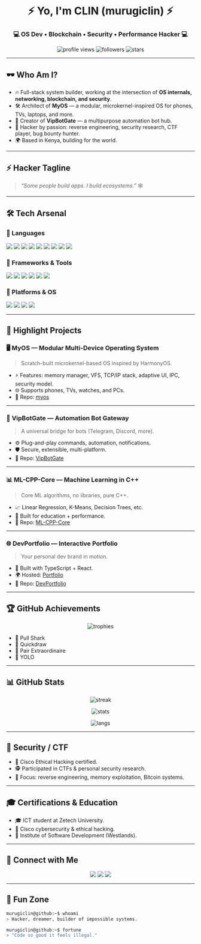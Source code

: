 <!-- ███████╗██╗     ██╗███╗   ██╗
     ██╔════╝██║     ██║████╗  ██║
     █████╗  ██║     ██║██╔██╗ ██║
     ██╔══╝  ██║     ██║██║╚██╗██║
     ██║     ███████╗██║██║ ╚████║
     ╚═╝     ╚══════╝╚═╝╚═╝  ╚═══╝
     ✦ CLIN — Hacker | Builder | Dreamer ✦
-->

<h1 align="center">⚡ Yo, I'm CLIN (murugiclin) ⚡</h1>
<h3 align="center">💻 OS Dev • Blockchain • Security • Performance Hacker 💻</h3>

<p align="center">
  <img src="https://komarev.com/ghpvc/?username=murugiclin&style=for-the-badge&color=red" alt="profile views"/>
  <img src="https://img.shields.io/github/followers/murugiclin?style=for-the-badge&logo=github&color=black" alt="followers"/>
  <img src="https://img.shields.io/github/stars/murugiclin?affiliations=OWNER&style=for-the-badge&logo=github&color=yellow" alt="stars"/>
</p>

---

## 🕶️ Who Am I?

- 🔥 Full-stack system builder, working at the intersection of **OS internals, networking, blockchain, and security**.  
- 🛠️ Architect of **MyOS** — a modular, microkernel-inspired OS for phones, TVs, laptops, and more.  
- 📡 Creator of **VipBotGate** — a multipurpose automation bot hub.  
- 🤖 Hacker by passion: reverse engineering, security research, CTF player, bug bounty hunter.  
- 🌍 Based in Kenya, building for the world.  

---

## ⚡ Hacker Tagline
> *“Some people build apps. I build ecosystems.”* 🕸️

---

## 🛠️ Tech Arsenal

### 🔹 Languages  
<p>
  <img src="https://img.shields.io/badge/C-A8B9CC?style=for-the-badge&logo=c&logoColor=black"/>
  <img src="https://img.shields.io/badge/C++-00599C?style=for-the-badge&logo=cplusplus&logoColor=white"/>
  <img src="https://img.shields.io/badge/Assembly-6E4C13?style=for-the-badge"/>
  <img src="https://img.shields.io/badge/Rust-000000?style=for-the-badge&logo=rust&logoColor=white"/>
  <img src="https://img.shields.io/badge/Go-00ADD8?style=for-the-badge&logo=go&logoColor=white"/>
  <img src="https://img.shields.io/badge/Python-3776AB?style=for-the-badge&logo=python&logoColor=white"/>
  <img src="https://img.shields.io/badge/JavaScript-F7DF1E?style=for-the-badge&logo=javascript&logoColor=black"/>
  <img src="https://img.shields.io/badge/TypeScript-007ACC?style=for-the-badge&logo=typescript&logoColor=white"/>
  <img src="https://img.shields.io/badge/C%23-239120?style=for-the-badge&logo=c-sharp&logoColor=white"/>
</p>

### 🔹 Frameworks & Tools  
<p>
  <img src="https://img.shields.io/badge/Qt-41CD52?style=for-the-badge&logo=qt&logoColor=white"/>
  <img src="https://img.shields.io/badge/FastAPI-009688?style=for-the-badge&logo=fastapi&logoColor=white"/>
  <img src="https://img.shields.io/badge/Flask-000000?style=for-the-badge&logo=flask&logoColor=white"/>
  <img src="https://img.shields.io/badge/Node.js-339933?style=for-the-badge&logo=node.js&logoColor=white"/>
  <img src="https://img.shields.io/badge/Docker-2496ED?style=for-the-badge&logo=docker&logoColor=white"/>
  <img src="https://img.shields.io/badge/Kubernetes-326CE5?style=for-the-badge&logo=kubernetes&logoColor=white"/>
</p>

### 🔹 Platforms & OS  
<p>
  <img src="https://img.shields.io/badge/Kali_Linux-557C94?style=for-the-badge&logo=kalilinux&logoColor=white"/>
  <img src="https://img.shields.io/badge/Linux-FF6C37?style=for-the-badge&logo=linux&logoColor=white"/>
  <img src="https://img.shields.io/badge/Debian-A81D33?style=for-the-badge&logo=debian&logoColor=white"/>
  <img src="https://img.shields.io/badge/Ubuntu-E95420?style=for-the-badge&logo=ubuntu&logoColor=white"/>
</p>

---

## 🚀 Highlight Projects

### 🖥️ **MyOS** — Modular Multi-Device Operating System  
> Scratch-built microkernel-based OS inspired by HarmonyOS.  
- ⚡ Features: memory manager, VFS, TCP/IP stack, adaptive UI, IPC, security model.  
- 🌐 Supports phones, TVs, watches, and PCs.  
- 📂 Repo: [myos](https://github.com/murugiclin/myos)  

---

### 🤖 **VipBotGate** — Automation Bot Gateway  
> A universal bridge for bots (Telegram, Discord, more).  
- ⚙️ Plug-and-play commands, automation, notifications.  
- 🛡️ Secure, extensible, multi-platform.  
- 📂 Repo: [VipBotGate](https://github.com/murugiclin/VipBotGate)  

---

### 📊 **ML-CPP-Core** — Machine Learning in C++  
> Core ML algorithms, no libraries, pure C++.  
- 📈 Linear Regression, K-Means, Decision Trees, etc.  
- 🎯 Built for education + performance.  
- 📂 Repo: [ML-CPP-Core](https://github.com/murugiclin/ML-CPP-Core)  

---

### 🌐 **DevPortfolio** — Interactive Portfolio  
> Your personal dev brand in motion.  
- 🎨 Built with TypeScript + React.  
- 🌍 Hosted: [Portfolio](https://devportfolio-fzzn.onrender.com/)  
- 📂 Repo: [DevPortfolio](https://github.com/murugiclin/DevPortfolio)  

---

## 🏆 GitHub Achievements

<p align="center">
  <img src="https://github-profile-trophy.vercel.app/?username=murugiclin&theme=darkhub&column=7" alt="trophies"/>
</p>

- 🦈 Pull Shark  
- 🎯 Quickdraw  
- 🤝 Pair Extraordinaire  
- 🚀 YOLO  

---

## 📊 GitHub Stats

<p align="center">
  <img src="https://github-readme-streak-stats.herokuapp.com?user=murugiclin&theme=tokyonight&hide_border=true" alt="streak"/>
</p>

<p align="center">
  <img src="https://github-readme-stats.vercel.app/api?username=murugiclin&show_icons=true&theme=radical" alt="stats"/>
</p>

<p align="center">
  <img src="https://github-readme-stats.vercel.app/api/top-langs/?username=murugiclin&layout=compact&theme=tokyonight" alt="langs"/>
</p>

---

## 🥷 Security / CTF

- 🔐 Cisco Ethical Hacking certified.  
- 🕵️ Participated in CTFs & personal security research.  
- 🎯 Focus: reverse engineering, memory exploitation, Bitcoin systems.  

---

## 🎓 Certifications & Education

- 🎓 ICT student at Zetech University.  
- 📜 Cisco cybersecurity & ethical hacking.  
- 📜 Institute of Software Development (Westlands).  

---

## 📡 Connect with Me

<p align="center">
  <a href="https://github.com/murugiclin"><img src="https://img.shields.io/badge/GitHub-000?style=for-the-badge&logo=github"/></a>
  <a href="https://devportfolio-fzzn.onrender.com/"><img src="https://img.shields.io/badge/Portfolio-FF4088?style=for-the-badge&logo=vercel&logoColor=white"/></a>
  <a href="https://x.com/murugiclin"><img src="https://img.shields.io/badge/Twitter-1DA1F2?style=for-the-badge&logo=twitter&logoColor=white"/></a>
</p>

---

## 🎉 Fun Zone

```bash
murugiclin@github:~$ whoami
> Hacker, dreamer, builder of impossible systems.

murugiclin@github:~$ fortune
> "Code so good it feels illegal."
